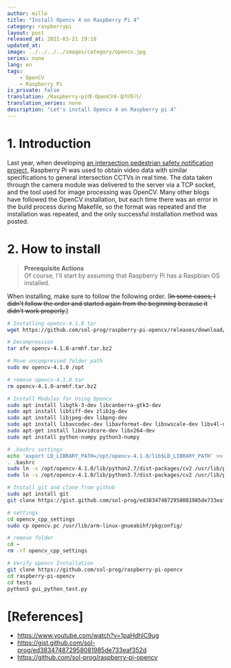 ```yaml
---
author: millo
title: "Install Opencv 4 on Raspberry Pi 4"
category: raspberrypi
layout: post
released_at: 2021-03-21 19:18
updated_at:
image: ../../../../images/category/opencv.jpg
series: none
lang: en
tags:
    - OpenCV
    - Raspberry Pi
is_private: false
translation: /Raspberry-pi에-OpenCV4-설치하기/
translation_series: none
description: "Let's install Opencv 4 on Raspberry pi 4"
---
```


# 1. Introduction

Last year, when developing [an intersection pedestrian safety notification project](https://www.youtube.com/watch?v=AuWtMnEUwC8&t=1s), Raspberry Pi was used to obtain video data with similar specifications to general intersection CCTVs in real time. The data taken through the camera module was delivered to the server via a TCP socket, and the tool used for image processing was OpenCV. Many other blogs have followed the OpenCV installation, but each time there was an error in the build process during Makefile, so the format was repeated and the installation was repeated, and the only successful installation method was posted.

# 2. How to install

> **Prerequisite Actions** <br/>
> Of course, I'll start by assuming that Raspberry Pi has a Raspbian OS installed.

When installing, make sure to follow the following order. (~~In some cases, I didn't follow the order and started again from the beginning because it didn't work properly.~~)

```bash
# Installing opencv-4.1.0 tar
wget https://github.com/sol-prog/raspberry-pi-opencv/releases/download/opencv4rpi2.1/opencv-4.1.0-armhf.tar.bz2

# Decompression
tar xfv opencv-4.1.0-armhf.tar.bz2

# Move uncompressed folder path
sudo mv opencv-4.1.0 /opt

# remove opencv-4.1.0 tar
rm opencv-4.1.0-armhf.tar.bz2

# Install Modules for Using Opencv
sudo apt install libgtk-3-dev libcanberra-gtk3-dev
sudo apt install libtiff-dev zlib1g-dev
sudo apt install libjpeg-dev libpng-dev
sudo apt install libavcodec-dev libavformat-dev libswscale-dev libv4l-dev
sudo apt-get install libxvidcore-dev libx264-dev
sudo apt install python-numpy python3-numpy

# .bashrc settings
echo 'export LD_LIBRARY_PATH=/opt/opencv-4.1.0/lib$LD_LIBRARY_PATH' >> .bashrc
. .bashrc
sudo ln -s /opt/opencv-4.1.0/lib/python2.7/dist-packages/cv2 /usr/lib/python2.7/dist-packages/cv2
sudo ln -s /opt/opencv-4.1.0/lib/python3.7/dist-packages/cv2 /usr/lib/python3/dist-packages/cv2

# Install git and clone from github
sudo apt install git
git clone https://gist.github.com/sol-prog/ed383474872958081985de733eaf352d opencv_cpp_settings

# settings
cd opencv_cpp_settings
sudo cp opencv.pc /usr/lib/arm-linux-gnueabihf/pkgconfig/

# remove folder
cd ~
rm -rf opencv_cpp_settings

# Verify opencv Installation
git clone https://github.com/sol-prog/raspberry-pi-opencv
cd raspberry-pi-opencv
cd tests
python3 gui_python_test.py
```

# [References]

-   https://www.youtube.com/watch?v=1paHdhIC9ug
-   https://gist.github.com/sol-prog/ed383474872958081985de733eaf352d
-   https://github.com/sol-prog/raspberry-pi-opencv
